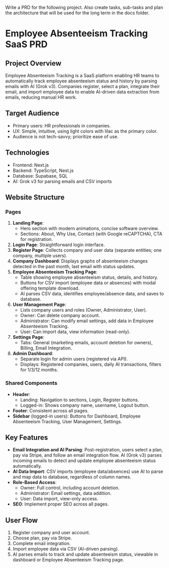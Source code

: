Write a PRD for the following project. Also create tasks, sub-tasks and plan the architecture that will be used for the long term in the docs folder.

# Employee Absenteeism Tracking SaaS PRD

## Project Overview
Employee Absenteeism Tracking is a SaaS platform enabling HR teams to automatically track employee absenteeism status and history by parsing emails with AI (Grok v3). Companies register, select a plan, integrate their email, and import employee data to enable AI-driven data extraction from emails, reducing manual HR work.

## Target Audience
- Primary users: HR professionals in companies.
- UX: Simple, intuitive, using light colors with lilac as the primary color.
- Audience is not tech-savvy; prioritize ease of use.

## Technologies
- Frontend: Next.js
- Backend: TypeScript, Nest.js
- Database: Supabase, SQL
- AI: Grok v3 for parsing emails and CSV imports

## Website Structure
### Pages
1. **Landing Page**:
   - Hero section with modern animations, concise software overview.
   - Sections: About, Why Use, Contact (with Google reCAPTCHA), CTA for registration.
2. **Login Page**: Straightforward login interface.
3. **Register Page**: Collects company and user data (separate entities; one company, multiple users).
4. **Company Dashboard**: Displays graphs of absenteeism changes detected in the past month, last email with status updates.
5. **Employee Absenteeism Tracking Page**:
   - Table showing employee absenteeism status, details, and history.
   - Buttons for CSV import (employee data or absences) with modal offering template download.
   - AI parses CSV data, identifies employee/absence data, and saves to database.
6. **User Management Page**:
   - Lists company users and roles (Owner, Administrator, User).
   - Owner: Can delete company account.
   - Administrator: Can modify email settings, add data in Employee Absenteeism Tracking.
   - User: Can import data, view information (read-only).
7. **Settings Page**:
   - Tabs: General (marketing emails, account deletion for owners), Billing, Email Integration.
8. **Admin Dashboard**:
   - Separate login for admin users (registered via API).
   - Displays: Registered companies, users, daily AI transactions, filters for 1/3/12 months.

### Shared Components
- **Header**:
   - Landing: Navigation to sections, Login, Register buttons.
   - Logged-in: Shows company name, username, Logout button.
- **Footer**: Consistent across all pages.
- **Sidebar** (logged-in users): Buttons for Dashboard, Employee Absenteeism Tracking, User Management, Settings.

## Key Features
- **Email Integration and AI Parsing**: Post-registration, users select a plan, pay via Stripe, and follow an email integration flow. AI (Grok v3) parses incoming emails to detect and update employee absenteeism status automatically.
- **AI Data Import**: CSV imports (employee data/absences) use AI to parse and map data to database, regardless of column names.
- **Role-Based Access**:
   - Owner: Full control, including account deletion.
   - Administrator: Email settings, data addition.
   - User: Data import, view-only access.
- **SEO**: Implement proper SEO across all pages.

## User Flow
1. Register company and user account.
2. Choose plan, pay via Stripe.
3. Complete email integration.
4. Import employee data via CSV (AI-driven parsing).
5. AI parses emails to track and update absenteeism status, viewable in dashboard or Employee Absenteeism Tracking page.